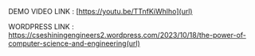 DEMO VIDEO LINK : [https://youtu.be/TTnfKiWhlho](url)


WORDPRESS LINK : https://cseshiningengineers2.wordpress.com/2023/10/18/the-power-of-computer-science-and-engineering(url)
